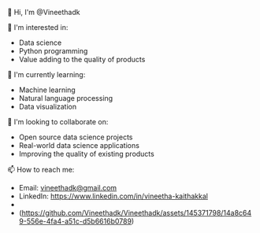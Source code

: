 👋 Hi, I'm @Vineethadk

👀 I'm interested in:
  * Data science
  * Python programming
  * Value adding to the quality of products

🌱 I'm currently learning:
  * Machine learning
  * Natural language processing
  * Data visualization

💞️ I'm looking to collaborate on:
  * Open source data science projects
  * Real-world data science applications
  * Improving the quality of existing products

📫 How to reach me:
  * Email: vineethadk@gmail.com
  * LinkedIn: https://www.linkedin.com/in/vineetha-kaithakkal
  *
  * (https://github.com/Vineethadk/Vineethadk/assets/145371798/14a8c649-556e-4fa4-a51c-d5b6616b0789)
